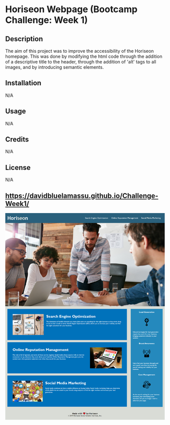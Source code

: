 # Horiseon Webpage (Bootcamp Challenge: Week 1)

## Description

The aim of this project was to improve the accessibility of the Horiseon homepage. This was done by modifying the html code through the addition of a descriptive title to the header, through the addition of 'alt' tags to all images, and by introducing semantic elements.

## Installation

N/A

## Usage

N/A

## Credits

N/A

## License

N/A

## https://davidbluelamassu.github.io/Challenge-Week1/

![Screenshot of Horiseon Homepage](./assets/images/horiseon-homepage-screenshot.png)
